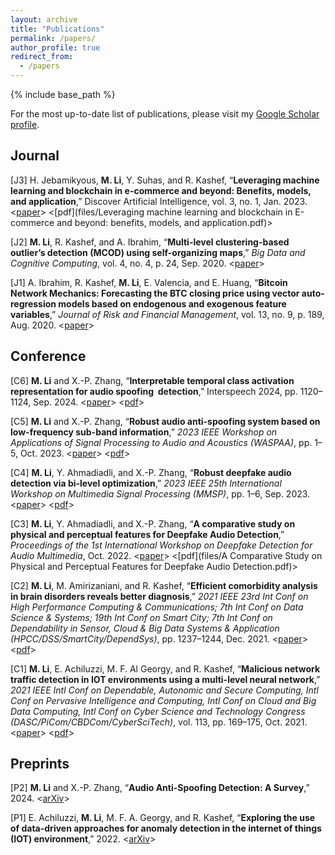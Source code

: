 ```yaml
---
layout: archive
title: "Publications"
permalink: /papers/
author_profile: true
redirect_from:
  - /papers
---
```


{% include base_path %}

For the most up-to-date list of publications, please visit my [Google Scholar profile](https://scholar.google.com/citations?user=bh5r0XoAAAAJ&hl=en).

## Journal
[J3] H. Jebamikyous, **M. Li**, Y. Suhas, and R. Kashef, “**Leveraging machine learning and blockchain in e-commerce and beyond: Benefits, models, and application**,” Discover Artificial Intelligence, vol. 3, no. 1, Jan. 2023. <[paper](https://link.springer.com/article/10.1007/s44163-022-00046-0)> <[pdf](files/Leveraging machine learning and blockchain in E-commerce and beyond: benefits, models, and application.pdf)> 

[J2] **M. Li**, R. Kashef, and A. Ibrahim, “**Multi-level clustering-based outlier’s detection (MCOD) using self-organizing maps**,” _Big Data and Cognitive Computing_, vol. 4, no. 4, p. 24, Sep. 2020. <[paper](https://www.mdpi.com/2504-2289/4/4/24)>

[J1] A. Ibrahim, R. Kashef, **M. Li**, E. Valencia, and E. Huang, “**Bitcoin Network Mechanics: Forecasting the BTC closing price using vector auto-regression models based on endogenous and exogenous feature variables**,” _Journal of Risk and Financial Management_, vol. 13, no. 9, p. 189, Aug. 2020. <[paper](https://www.mdpi.com/1911-8074/13/9/189)>




## Conference

[C6] **M. Li** and X.-P. Zhang, “**Interpretable temporal class activation representation for audio spoofing  detection**,” Interspeech 2024, pp. 1120–1124, Sep. 2024. <[paper](https://www.isca-archive.org/interspeech_2024/li24oa_interspeech.html)> <[pdf](https://www.isca-archive.org/interspeech_2024/li24oa_interspeech.pdf)>

[C5] **M. Li** and X.-P. Zhang, “**Robust audio anti-spoofing system based on low-frequency sub-band information**,” _2023 IEEE Workshop on Applications of Signal Processing to Audio and Acoustics (WASPAA)_, pp. 1–5, Oct. 2023. <[paper](https://ieeexplore.ieee.org/document/10248132)> <[pdf](../files/Robust_Audio_Anti-Spoofing_System_Based_on_Low-Frequency_Sub-Band_Information.pdf)>

[C4] **M. Li**, Y. Ahmadiadli, and X.-P. Zhang, “**Robust deepfake audio detection via bi-level optimization**,” _2023 IEEE 25th International Workshop on Multimedia Signal Processing (MMSP)_, pp. 1–6, Sep. 2023. <[paper](https://ieeexplore.ieee.org/document/10337724)> <[pdf](files/Robust_Deepfake_Audio_Detection_via_Bi-Level_Optimization.pdf)>

[C3] **M. Li**, Y. Ahmadiadli, and X.-P. Zhang, “**A comparative study on physical and perceptual features for Deepfake Audio Detection**,” _Proceedings of the 1st International Workshop on Deepfake Detection for Audio Multimedia_, Oct. 2022. <[paper](https://dl.acm.org/doi/10.1145/3552466.3556523)> <[pdf](files/A Comparative Study on Physical and Perceptual Features for Deepfake Audio Detection.pdf)> 

[C2] **M. Li**, M. Amirizaniani, and R. Kashef, “**Efficient comorbidity analysis in brain disorders reveals better diagnosis**,” _2021 IEEE 23rd Int Conf on High Performance Computing &amp; Communications; 7th Int Conf on Data Science &amp; Systems; 19th Int Conf on Smart City; 7th Int Conf on Dependability in Sensor, Cloud &amp; Big Data Systems &amp; Application (HPCC/DSS/SmartCity/DependSys)_, pp. 1237–1244, Dec. 2021. <[paper](https://ieeexplore.ieee.org/document/9781039)> <[pdf](files/Efficient_Comorbidity_Analysis_in_Brain_Disorders_Reveals_Better_Diagnosis.pdf)>

[C1] **M. Li**, E. Achiluzzi, M. F. Al Georgy, and R. Kashef, “**Malicious network traffic detection in IOT environments using a multi-level neural network**,” _2021 IEEE Intl Conf on Dependable, Autonomic and Secure Computing, Intl Conf on Pervasive Intelligence and Computing, Intl Conf on Cloud and Big Data Computing, Intl Conf on Cyber Science and Technology Congress (DASC/PiCom/CBDCom/CyberSciTech)_, vol. 113, pp. 169–175, Oct. 2021. <[paper](https://ieeexplore.ieee.org/document/9730195)> <[pdf](files/Malicious_Network_Traffic_Detection_in_IoT_Environments_Using_A_Multi-level_Neural_Network.pdf)>


## Preprints
[P2] **M. Li** and X.-P. Zhang, “**Audio Anti-Spoofing Detection: A Survey**,” 2024. <[arXiv](https://arxiv.org/pdf/2404.13914)>

[P1] E. Achiluzzi, **M. Li**, M. F. A. Georgy, and R. Kashef, “**Exploring the use of data-driven approaches for anomaly detection in the internet of things (IOT) environment**,” 2022. <[arXiv](https://arxiv.org/pdf/2301.00134)>
